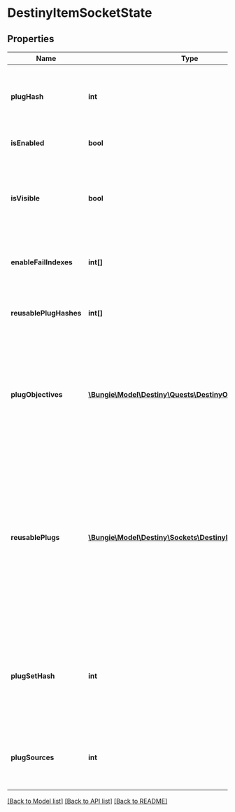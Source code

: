 # DestinyItemSocketState

## Properties
Name | Type | Description | Notes
------------ | ------------- | ------------- | -------------
**plugHash** | **int** | The currently active plug, if any.  Note that, because all plugs are statically defined, its effect on stats and perks can be statically determined using the plug item&#39;s definition. The stats and perks can be taken at face value on the plug item as the stats and perks it will provide to the user/item. | [optional] 
**isEnabled** | **bool** | Even if a plug is inserted, it doesn&#39;t mean it&#39;s enabled.  This flag indicates whether the plug is active and providing its benefits. | [optional] 
**isVisible** | **bool** | A plug may theoretically provide benefits but not be visible - for instance, some older items use a plug&#39;s damage type perk to modify their own damage type. These, though they are not visible, still affect the item. This field indicates that state.  An invisible plug, while it provides benefits if it is Enabled, cannot be directly modified by the user. | [optional] 
**enableFailIndexes** | **int[]** | If a plug is inserted but not enabled, this will be populated with indexes into the plug item definition&#39;s plug.enabledRules property, so that you can show the reasons why it is not enabled. | [optional] 
**reusablePlugHashes** | **int[]** | If the item supports reusable plugs, this is the list of plug item hashes that are currently allowed to be used for this socket. See the \&quot;reusablePlugs\&quot; property, which has rendered this obsolete, for more information. | [optional] 
**plugObjectives** | [**\Bungie\Model\Destiny\Quests\DestinyObjectiveProgress[]**](DestinyObjectiveProgress.md) | Sometimes, Plugs may have objectives: generally, these are used for flavor and display purposes. For instance, a Plug might be tracking the number of PVP kills you have made. It will use the parent item&#39;s data about that tracking status to determine what to show, and will generally show it using the DestinyObjectiveDefinition&#39;s progressDescription property. Refer to the plug&#39;s itemHash and objective property for more information if you would like to display even more data. | [optional] 
**reusablePlugs** | [**\Bungie\Model\Destiny\Sockets\DestinyItemPlug[]**](DestinyItemPlug.md) | If the item supports reusable plugs, this is the list of plugs that are allowed to be used for the socket, and any relevant information about whether they are \&quot;enabled\&quot;, whether they are allowed to be inserted, and any other information such as objectives.  A Reusable Plug is a plug that you can always insert into this socket as long as its insertion rules are passed, regardless of whether or not you have the plug in your inventory. An example of it failing an insertion rule would be if it has an Objective that needs to be completed before it can be inserted, and that objective hasn&#39;t been completed yet.  In practice, a socket will *either* have reusable plugs *or* it will allow for plugs in your inventory to be inserted. See DestinyInventoryItemDefinition.socket for more info. | [optional] 
**plugSetHash** | **int** | If this socket has a plug set to be checked for plugs (either Character or Profile scoped), this is the hash identifier for that plug set to be checked.   Use this to lookup the additional plugs in ProfilePlugSets (DestinyProfileResponse.profilePlugSets) or CharacterPlugSets (DestinyProfileResponse.characterPlugSets). To determine which to check (one or both), check the plugSources property for their respective source flags. | [optional] 
**plugSources** | **int** | A Flags Enumeration convenience property that indicates the different locations at which this socket may have plugs.   Each possible flag indicates somewhere in the Profile/Character data that needs to be checked for valid plugs. See the definition of this enumeration for more details. | [optional] 

[[Back to Model list]](../README.md#documentation-for-models) [[Back to API list]](../README.md#documentation-for-api-endpoints) [[Back to README]](../README.md)


